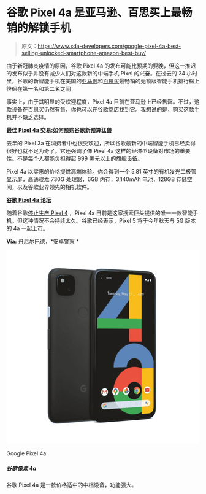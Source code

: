 # 谷歌 Pixel 4a 是亚马逊、百思买上最畅销的解锁手机

> 原文：<https://www.xda-developers.com/google-pixel-4a-best-selling-unlocked-smartphone-amazon-best-buy/>

由于新冠肺炎疫情的原因，谷歌 Pixel 4a 的发布可能比预期的要晚，但这一推迟的发布似乎并没有减少人们对这款新的中端手机 Pixel 的兴奋。在过去的 24 小时里，谷歌的新智能手机在美国的[亚马逊](https://www.amazon.com/Best-Sellers-Unlocked-Cell-Phones/zgbs/wireless/2407749011?tag=xda-1l4jnci-20&ascsubtag=UUxdaUeUpU29370&asc_refurl=https%3A%2F%2Fwww.xda-developers.com%2Fgoogle-pixel-4a-best-selling-unlocked-smartphone-amazon-best-buy%2F&asc_campaign=Short-Term)和[百思买](https://shop-links.co/link/?exclusive=1&publisher_slug=xda&article_name=Google+Pixel+4a+is+one+of+the+best+selling+unlocked+smartphones+on+Amazon+and+Best+Buy+in+the+U.S.&article_url=https%3A%2F%2Fwww.xda-developers.com%2Fgoogle-pixel-4a-best-selling-unlocked-smartphone-amazon-best-buy%2F&u1=UUxdaUeUpU29370&url=https%3A%2F%2Fwww.bestbuy.com%2Fsite%2Funlocked-mobile-phones%2Fall-unlocked-cell-phones%2Fpcmcat311200050005.c%3Fid%3Dpcmcat311200050005)最畅销的无锁版智能手机排行榜上徘徊在第一名和第二名之间

事实上，由于其明显的受欢迎程度，Pixel 4a 目前在亚马逊上已经售罄。不过，这款设备在百思买仍然有售，你也可以在谷歌商店找到它。我想说的是，购买这款手机并不缺乏选择。

[**最佳 Pixel 4a 交易:如何预购谷歌新预算猛兽**](https://www.xda-developers.com/best-google-pixel-4a-deals/)

去年的 Pixel 3a 在消费者中也很受欢迎，所以谷歌最新的中端智能手机已经卖得很好也就不足为奇了。它还强调了像 Pixel 4a 这样的经济型设备对市场的重要性。不是每个人都能负担得起 999 美元以上的旗舰设备。

Pixel 4a 以实惠的价格提供高端体验。你会得到一个 5.81 英寸的有机发光二极管显示屏，高通骁龙 730G 处理器，6GB 内存，3,140mAh 电池，128GB 存储空间，以及谷歌业界领先的相机软件。

**[谷歌 Pixel 4a 论坛](https://forum.xda-developers.com/pixel-4a)**

随着谷歌[停止生产 Pixel 4](https://www.xda-developers.com/google-pixel-4-discontinued/) ，Pixel 4a 目前是这家搜索巨头提供的唯一一款智能手机。但这种情况不会持续太久。谷歌已经表示，Pixel 5 将于今年秋天与 5G 版本的 4a 一起上市。

**Via:** [丹尼尔巴德](https://twitter.com/journeydan/status/1291480385235365889)，*安卓警察 *

 <picture>![The Google Pixel 4a is a new launch for India, bringing the best of Google's camera experience at a decent price.](img/3c77d13184519225821e8f234a1f858d.png)</picture> 

Google Pixel 4a

##### 谷歌像素 4a

谷歌 Pixel 4a 是一款价格适中的中档设备，功能强大。